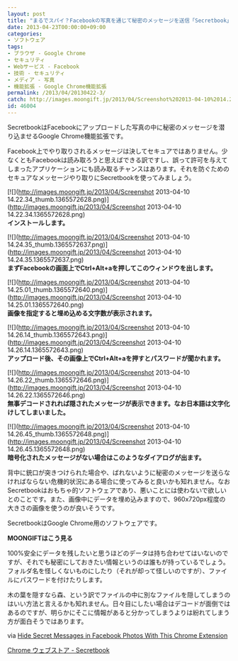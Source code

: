 ```yaml
---
layout: post
title: "まるでスパイ？Facebookの写真を通じて秘密のメッセージを送信「Secretbook」"
date: 2013-04-23T00:00:00+09:00
categories:
- ソフトウェア
tags: 
- ブラウザ - Google Chrome
- セキュリティ
- Webサービス - Facebook
- 技術 - セキュリティ
- メディア - 写真
- 機能拡張 - Google Chrome機能拡張
permalink: /2013/04/20130422-3/
catch: http://images.moongift.jp/2013/04/Screenshot%202013-04-10%2014.26.14_thumb.1365572643.png
id: 46004
---
```

SecretbookはFacebookにアップロードした写真の中に秘密のメッセージを潜り込ませるGoogle Chrome機能拡張です。

  
  

Facebook上でやり取りされるメッセージは決してセキュアではありません。少なくともFacebookは読み取ろうと思えばできる訳ですし、誤って許可を与えてしまったアプリケーションにも読み取るチャンスはあります。それを防ぐためのセキュアなメッセージやり取りにSecretbookを使ってみましょう。

  

[![](http://images.moongift.jp/2013/04/Screenshot 2013-04-10 14.22.34_thumb.1365572628.png)](http://images.moongift.jp/2013/04/Screenshot 2013-04-10 14.22.34.1365572628.png)  
**インストールします。**

  

[![](http://images.moongift.jp/2013/04/Screenshot 2013-04-10 14.24.35_thumb.1365572637.png)](http://images.moongift.jp/2013/04/Screenshot 2013-04-10 14.24.35.1365572637.png)  
**まずFacebookの画面上でCtrl+Alt+aを押してこのウィンドウを出します。**

  

[![](http://images.moongift.jp/2013/04/Screenshot 2013-04-10 14.25.01_thumb.1365572640.png)](http://images.moongift.jp/2013/04/Screenshot 2013-04-10 14.25.01.1365572640.png)  
**画像を指定すると埋め込める文字数が表示されます。**

  

[![](http://images.moongift.jp/2013/04/Screenshot 2013-04-10 14.26.14_thumb.1365572643.png)](http://images.moongift.jp/2013/04/Screenshot 2013-04-10 14.26.14.1365572643.png)  
**アップロード後、その画像上でCtrl+Alt+aを押すとパスワードが聞かれます。**

  

[![](http://images.moongift.jp/2013/04/Screenshot 2013-04-10 14.26.22_thumb.1365572646.png)](http://images.moongift.jp/2013/04/Screenshot 2013-04-10 14.26.22.1365572646.png)  
**無事デコードされれば隠されたメッセージが表示できます。なお日本語は文字化けしてしまいました。**

  

[![](http://images.moongift.jp/2013/04/Screenshot 2013-04-10 14.26.45_thumb.1365572648.png)](http://images.moongift.jp/2013/04/Screenshot 2013-04-10 14.26.45.1365572648.png)  
**暗号化されたメッセージがない場合はこのようなダイアログが出ます。**

  

背中に銃口が突きつけられた場合や、ばれないように秘密のメッセージを送らなければならない危機的状況にある場合に使ってみると良いかも知れません。なおSecretbookはおもちゃ的ソフトウェアであり、悪いことには使わないで欲しいとのことです。また、画像中にデータを埋め込みますので、960x720px程度の大きさの画像を使うのが良いそうです。

  

SecretbookはGoogle Chrome用のソフトウェアです。

  
  
  

**MOONGIFTはこう見る**

  

100%安全にデータを残したいと思うほどのデータは持ち合わせてはいないのですが、それでも秘密にしておきたい情報というのは誰もが持っているでしょう。フォルダ名を怪しくないものにしたり（それが却って怪しいのですが）、ファイルにパスワードを付けたりします。

  

木の葉を隠すなら森、という訳でファイルの中に別なファイルを隠してしまうのはいい方法と言えるかも知れません。日々目にしたい場合はデコードが面倒ではあるのですが、明らかにそこに情報があると分かってしまうよりは紛れてしまう方が面白そうではあります。

  

via [Hide Secret Messages in Facebook Photos With This Chrome Extension](http://mashable.com/2013/04/09/secret-message-facebook/)

  
  

[Chrome ウェブストア - Secretbook](https://chrome.google.com/webstore/detail/secretbook/plglafijddgpenmohgiemalpcfgjjbph)

